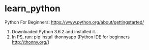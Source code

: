 # learn_python
Python For Beginners: https://www.python.org/about/gettingstarted/
1) Downloaded Python 3.6.2 and installed it.
2) In PS, run: pip install thonnyapp (Python IDE for beginners http://thonny.org/)
